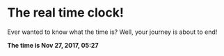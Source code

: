 # The real time clock!

Ever wanted to know what the time is? Well, your journey is about to end!

**The time is Nov 27, 2017, 05:27**